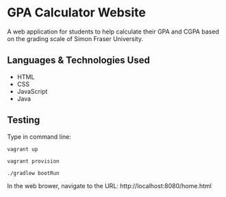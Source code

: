 # GPA Calculator Website

A web application for students to help calculate their GPA and CGPA based on the grading scale of Simon Fraser University.

## Languages & Technologies Used
- HTML
- CSS
- JavaScript
- Java

## Testing

Type in command line:

```
vagrant up
```
```
vagrant provision
```
```
./gradlew bootRun
```

In the web brower, navigate to the URL:
http://localhost:8080/home.html
